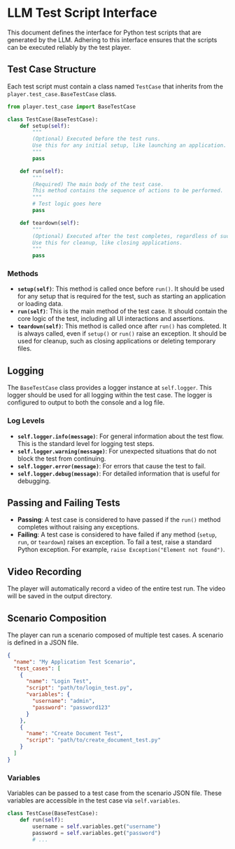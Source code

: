 # LLM Test Script Interface

This document defines the interface for Python test scripts that are generated by the LLM. Adhering to this interface ensures that the scripts can be executed reliably by the test player.

## Test Case Structure

Each test script must contain a class named `TestCase` that inherits from the `player.test_case.BaseTestCase` class.

```python
from player.test_case import BaseTestCase

class TestCase(BaseTestCase):
    def setup(self):
        """
        (Optional) Executed before the test runs.
        Use this for any initial setup, like launching an application.
        """
        pass

    def run(self):
        """
        (Required) The main body of the test case.
        This method contains the sequence of actions to be performed.
        """
        # Test logic goes here
        pass

    def teardown(self):
        """
        (Optional) Executed after the test completes, regardless of success or failure.
        Use this for cleanup, like closing applications.
        """
        pass
```

### Methods

- **`setup(self)`**: This method is called once before `run()`. It should be used for any setup that is required for the test, such as starting an application or loading data.
- **`run(self)`**: This is the main method of the test case. It should contain the core logic of the test, including all UI interactions and assertions.
- **`teardown(self)`**: This method is called once after `run()` has completed. It is always called, even if `setup()` or `run()` raise an exception. It should be used for cleanup, such as closing applications or deleting temporary files.

## Logging

The `BaseTestCase` class provides a logger instance at `self.logger`. This logger should be used for all logging within the test case. The logger is configured to output to both the console and a log file.

### Log Levels

- **`self.logger.info(message)`**: For general information about the test flow. This is the standard level for logging test steps.
- **`self.logger.warning(message)`**: For unexpected situations that do not block the test from continuing.
- **`self.logger.error(message)`**: For errors that cause the test to fail.
- **`self.logger.debug(message)`**: For detailed information that is useful for debugging.

## Passing and Failing Tests

- **Passing**: A test case is considered to have passed if the `run()` method completes without raising any exceptions.
- **Failing**: A test case is considered to have failed if any method (`setup`, `run`, or `teardown`) raises an exception. To fail a test, raise a standard Python exception. For example, `raise Exception("Element not found")`.

## Video Recording

The player will automatically record a video of the entire test run. The video will be saved in the output directory.

## Scenario Composition

The player can run a scenario composed of multiple test cases. A scenario is defined in a JSON file.

```json
{
  "name": "My Application Test Scenario",
  "test_cases": [
    {
      "name": "Login Test",
      "script": "path/to/login_test.py",
      "variables": {
        "username": "admin",
        "password": "password123"
      }
    },
    {
      "name": "Create Document Test",
      "script": "path/to/create_document_test.py"
    }
  ]
}
```

### Variables

Variables can be passed to a test case from the scenario JSON file. These variables are accessible in the test case via `self.variables`.

```python
class TestCase(BaseTestCase):
    def run(self):
        username = self.variables.get("username")
        password = self.variables.get("password")
        # ...
```
